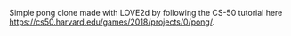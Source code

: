 Simple pong clone made with LOVE2d by following the CS-50 tutorial here https://cs50.harvard.edu/games/2018/projects/0/pong/.
